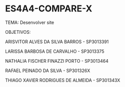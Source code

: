 # ES4A4-COMPARE-X

TEMA: Desenvolver site

OBJETIVOS:


ARISVITOR ALVES DA SILVA BARROS - SP3013391

LARISSA BARBOSA DE CARVALHO - SP3013375

NATHALIA FISCHER FINAZZI PORTO - SP3013464

RAFAEL PEINADO DA SILVA - SP301326X

THIAGO XAVIER RODRIGUES DE ALMEIDA - SP301343X
